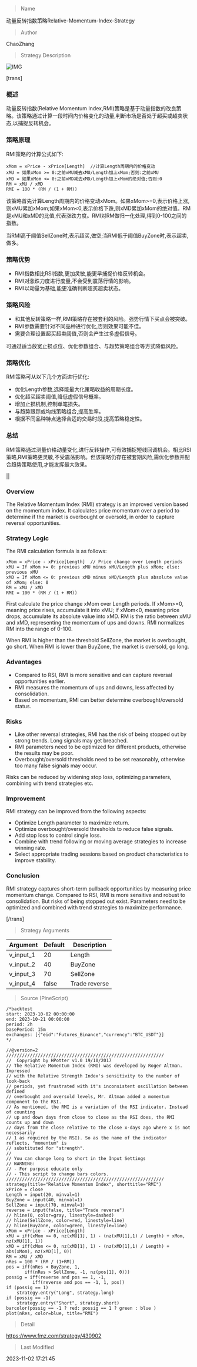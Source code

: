
> Name

动量反转指数策略Relative-Momentum-Index-Strategy

> Author

ChaoZhang

> Strategy Description

![IMG](https://www.fmz.com/upload/asset/12591b9386780ef286c.png)

[trans]

### 概述

动量反转指数(Relative Momentum Index,RMI)策略是基于动量指数的改良策略。该策略通过计算一段时间内价格变化的动量,判断市场是否处于超买或超卖状态,以捕捉反转机会。

### 策略原理

RMI策略的计算公式如下:

```
xMom = xPrice - xPrice[Length]  //计算Length周期内的价格变动
xMU = 如果xMom >= 0:之前xMU减去xMU/Length加上xMom;否则:之前xMU 
xMD = 如果xMom <= 0:之前xMD减去xMD/Length加上xMom的绝对值;否则:0
RM = xMU / xMD  
RMI = 100 * (RM / (1 + RM))
```

该策略首先计算Length周期内的价格变动xMom。如果xMom>=0,表示价格上涨,则xMU累加xMom;如果xMom<0,表示价格下跌,则xMD累加xMom的绝对值。RM是xMU和xMD的比值,代表涨跌力度。RMI对RM做归一化处理,得到0-100之间的指数。

当RMI高于阈值SellZone时,表示超买,做空;当RMI低于阈值BuyZone时,表示超卖,做多。

### 策略优势

- RMI指数相比RSI指数,更加灵敏,能更早捕捉价格反转机会。
- RMI对涨跌力度进行度量,不会受到震荡行情的影响。
- RMI以动量为基础,能更准确判断超买超卖状态。

### 策略风险

- 和其他反转策略一样,RMI策略存在被套利的风险。强势行情下买点会被突破。
- RMI参数需要针对不同品种进行优化,否则效果可能不佳。
- 需要合理设置超买超卖阈值,否则会产生过多虚假信号。

可通过适当放宽止损点位、优化参数组合、与趋势策略组合等方式降低风险。

### 策略优化

RMI策略可从以下几个方面进行优化:

- 优化Length参数,选择能最大化策略收益的周期长度。
- 优化超买超卖阈值,降低虚假信号概率。
- 增加止损机制,控制单笔损失。
- 与趋势跟踪或均线策略组合,提高胜率。
- 根据不同品种特点选择合适的交易时段,提高策略稳定性。

### 总结

RMI策略通过测量价格动量变化,进行反转操作,可有效捕捉短线回调机会。相比RSI策略,RMI策略更灵敏,不受震荡影响。但该策略仍存在被套期风险,需优化参数并配合趋势策略使用,才能发挥最大效果。

||


### Overview

The Relative Momentum Index (RMI) strategy is an improved version based on the momentum index. It calculates price momentum over a period to determine if the market is overbought or oversold, in order to capture reversal opportunities.

### Strategy Logic

The RMI calculation formula is as follows:

```
xMom = xPrice - xPrice[Length]  // Price change over Length periods
xMU = If xMom >= 0: previous xMU minus xMU/Length plus xMom; else: previous xMU
xMD = If xMom <= 0: previous xMD minus xMD/Length plus absolute value of xMom; else: 0 
RM = xMU / xMD
RMI = 100 * (RM / (1 + RM))
```

First calculate the price change xMom over Length periods. If xMom>=0, meaning price rises, accumulate it into xMU; if xMom<0, meaning price drops, accumulate its absolute value into xMD. RM is the ratio between xMU and xMD, representing the momentum of ups and downs. RMI normalizes RM into the range of 0-100.

When RMI is higher than the threshold SellZone, the market is overbought, go short. When RMI is lower than BuyZone, the market is oversold, go long.

### Advantages

- Compared to RSI, RMI is more sensitive and can capture reversal opportunities earlier.
- RMI measures the momentum of ups and downs, less affected by consolidation. 
- Based on momentum, RMI can better determine overbought/oversold status.

### Risks

- Like other reversal strategies, RMI has the risk of being stopped out by strong trends. Long signals may get breached.
- RMI parameters need to be optimized for different products, otherwise the results may be poor.
- Overbought/oversold thresholds need to be set reasonably, otherwise too many false signals may occur.

Risks can be reduced by widening stop loss, optimizing parameters, combining with trend strategies etc.

### Improvement

RMI strategy can be improved from the following aspects:

- Optimize Length parameter to maximize return.
- Optimize overbought/oversold thresholds to reduce false signals.  
- Add stop loss to control single loss.
- Combine with trend following or moving average strategies to increase winning rate.
- Select appropriate trading sessions based on product characteristics to improve stability.

### Conclusion

RMI strategy captures short-term pullback opportunities by measuring price momentum change. Compared to RSI, RMI is more sensitive and robust to consolidation. But risks of being stopped out exist. Parameters need to be optimized and combined with trend strategies to maximize performance.

[/trans]

> Strategy Arguments



|Argument|Default|Description|
|----|----|----|
|v_input_1|20|Length|
|v_input_2|40|BuyZone|
|v_input_3|70|SellZone|
|v_input_4|false|Trade reverse|


> Source (PineScript)

``` pinescript
/*backtest
start: 2023-10-02 00:00:00
end: 2023-10-21 00:00:00
period: 2h
basePeriod: 15m
exchanges: [{"eid":"Futures_Binance","currency":"BTC_USDT"}]
*/

//@version=2
////////////////////////////////////////////////////////////
//  Copyright by HPotter v1.0 19/10/2017
// The Relative Momentum Index (RMI) was developed by Roger Altman. Impressed 
// with the Relative Strength Index's sensitivity to the number of look-back 
// periods, yet frustrated with it's inconsistent oscillation between defined 
// overbought and oversold levels, Mr. Altman added a momentum component to the RSI.
// As mentioned, the RMI is a variation of the RSI indicator. Instead of counting 
// up and down days from close to close as the RSI does, the RMI counts up and down 
// days from the close relative to the close x-days ago where x is not necessarily 
// 1 as required by the RSI). So as the name of the indicator reflects, "momentum" is 
// substituted for "strength".   
//
// You can change long to short in the Input Settings
// WARNING:
// - For purpose educate only
// - This script to change bars colors.
////////////////////////////////////////////////////////////
strategy(title="Relative Momentum Index", shorttitle="RMI")
xPrice = close
Length = input(20, minval=1)
BuyZone = input(40, minval=1)
SellZone = input(70, minval=1)
reverse = input(false, title="Trade reverse")
// hline(0, color=gray, linestyle=dashed)
// hline(SellZone, color=red, linestyle=line)
// hline(BuyZone, color=green, linestyle=line)
xMom = xPrice - xPrice[Length]
xMU = iff(xMom >= 0, nz(xMU[1], 1) - (nz(xMU[1],1) / Length) + xMom, nz(xMU[1], 1))
xMD = iff(xMom <= 0, nz(xMD[1], 1) - (nz(xMD[1],1) / Length) + abs(xMom), nz(xMD[1], 0))
RM = xMU / xMD
nRes = 100 * (RM / (1+RM))
pos = iff(nRes < BuyZone, 1,
	   iff(nRes > SellZone, -1, nz(pos[1], 0))) 
possig = iff(reverse and pos == 1, -1,
          iff(reverse and pos == -1, 1, pos))	   
if (possig == 1) 
    strategy.entry("Long", strategy.long)
if (possig == -1)
    strategy.entry("Short", strategy.short)	   	    
barcolor(possig == -1 ? red: possig == 1 ? green : blue )  
plot(nRes, color=blue, title="RMI")
```

> Detail

https://www.fmz.com/strategy/430902

> Last Modified

2023-11-02 17:21:45
